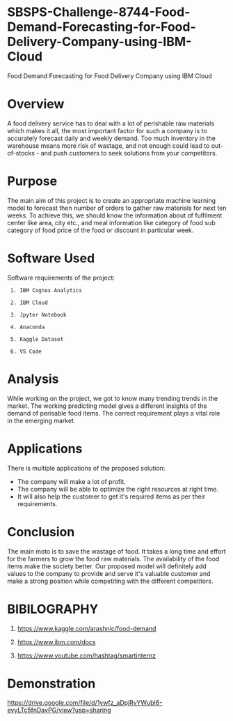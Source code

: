 # SBSPS-Challenge-8744-Food-Demand-Forecasting-for-Food-Delivery-Company-using-IBM-Cloud
Food Demand Forecasting for Food Delivery Company using IBM Cloud

# Overview

A food delivery service has to deal with a lot of perishable raw materials which makes it all, the most important factor for such a company is to accurately forecast daily and weekly demand. Too much inventory in the warehouse means more risk of wastage, and not enough could lead to out-of-stocks - and push customers to seek solutions from your competitors.

# Purpose

The main aim of this project is to create an appropriate machine learning model to forecast then number of orders to gather raw materials for next ten weeks. To achieve this, we should know the information about of fulfilment center like area, city etc., and meal information like category of food sub category of food price of the food or discount in particular week.

# Software Used

   Software requirements of the project:
     
     1. IBM Cognos Analytics 
     
     2. IBM Cloud 
     
     3. Jpyter Notebook 
     
     4. Anaconda 
     
     5. Kaggle Dataset 
     
     6. VS Code
     
 # Analysis
 
 While working on the project, we got to know many trending trends in the market. The working predicting model gives a different insights of the demand of perisable food items. The correct requirement plays a vital role in the emerging market.
 
 # Applications
 
 There is multiple applications of the proposed solution:
 
 * The company will make a lot of profit. 
 * The company will be able to optimize the right resources at right time.
 * It will also help the customer to get it's required items as per their requirements.

# Conclusion

The main moto is to save the wastage of food. It takes a long time and effort for the farmers to grow the food raw materials. The availability of the food items make the society better. Our proposed model will definitely add values to the company to provide and serve it's valuable customer and make a strong position while competiting with the different competitors.

# BIBILOGRAPHY 

1. https://www.kaggle.com/arashnic/food-demand 

2. https://www.ibm.com/docs 

3. https://www.youtube.com/hashtag/smartinternz

# Demonstration

https://drive.google.com/file/d/1ywfz_aDpjRvYWubI6-evyLTc5fnDavPG/view?usp=sharing
